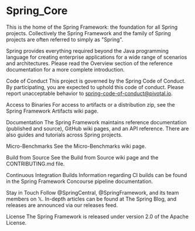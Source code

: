 # Spring_Core

This is the home of the Spring Framework: the foundation for all Spring projects. Collectively the Spring Framework and the family of Spring projects are often referred to simply as "Spring".

Spring provides everything required beyond the Java programming language for creating enterprise applications for a wide range of scenarios and architectures. Please read the Overview section of the reference documentation for a more complete introduction.

Code of Conduct
This project is governed by the Spring Code of Conduct. By participating, you are expected to uphold this code of conduct. Please report unacceptable behavior to spring-code-of-conduct@pivotal.io.

Access to Binaries
For access to artifacts or a distribution zip, see the Spring Framework Artifacts wiki page.

Documentation
The Spring Framework maintains reference documentation (published and source), GitHub wiki pages, and an API reference. There are also guides and tutorials across Spring projects.

Micro-Benchmarks
See the Micro-Benchmarks wiki page.

Build from Source
See the Build from Source wiki page and the CONTRIBUTING.md file.

Continuous Integration Builds
Information regarding CI builds can be found in the Spring Framework Concourse pipeline documentation.

Stay in Touch
Follow @SpringCentral, @SpringFramework, and its team members on 𝕏. In-depth articles can be found at The Spring Blog, and releases are announced via our releases feed.

License
The Spring Framework is released under version 2.0 of the Apache License.
